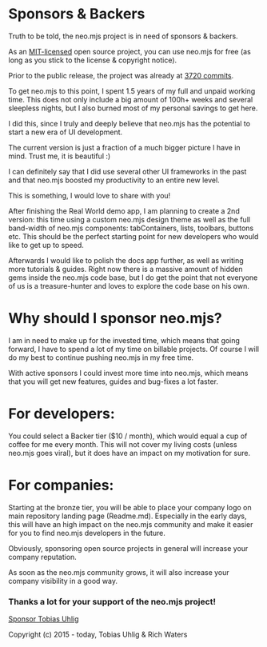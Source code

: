 # Sponsors & Backers

Truth to be told, the neo.mjs project is in need of sponsors & backers.

As an <a href="./LICENSE">MIT-licensed</a> open source project,
you can use neo.mjs for free (as long as you stick to the license & copyright notice).

Prior to the public release, the project was already at <a href=".github/NEOMJS_HISTORY.md">3720 commits</a>.

To get neo.mjs to this point, I spent 1.5 years of my full and unpaid working time.
This does not only include a big amount of 100h+ weeks and several sleepless nights,
but I also burned most of my personal savings to get here.

I did this, since I truly and deeply believe that neo.mjs has the potential to start a new era of UI development.

The current version is just a fraction of a much bigger picture I have in mind.
Trust me, it is beautiful :)

I can definitely say that I did use several other UI frameworks in the past and that neo.mjs boosted my productivity
to an entire new level.

This is something, I would love to share with you!

After finishing the Real World demo app, I am planning to create a 2nd version: this time using a custom neo.mjs design
theme as well as the full band-width of neo.mjs components: tabContainers, lists, toolbars, buttons etc.
This should be the perfect starting point for new developers who would like to get up to speed.

Afterwards I would like to polish the docs app further, as well as writing more tutorials & guides.
Right now there is a massive amount of hidden gems inside the neo.mjs code base, but I do get the point
that not everyone of us is a treasure-hunter and loves to explore the code base on his own.

# Why should I sponsor neo.mjs?
I am in need to make up for the invested time, which means that going forward,
I have to spend a lot of my time on billable projects.
Of course I will do my best to continue pushing neo.mjs in my free time.

With active sponsors I could invest more time into neo.mjs,
which means that you will get new features, guides and bug-fixes a lot faster.

# For developers:
You could select a Backer tier ($10 / month), which would equal a cup of coffee for me every month.
This will not cover my living costs (unless neo.mjs goes viral), but it does have an impact on
my motivation for sure.

# For companies:
Starting at the bronze tier, you will be able to place your company logo on main repository landing page (Readme.md).
Especially in the early days, this will have an high impact on the neo.mjs community and make it easier for you
to find neo.mjs developers in the future.

Obviously, sponsoring open source projects in general will increase your company reputation.

As soon as the neo.mjs community grows, it will also increase your company visibility in a good way.

### Thanks a lot for your support of the neo.mjs project!<br/>
<a href="https://github.com/sponsors/tobiu">Sponsor Tobias Uhlig</a>

Copyright (c) 2015 - today, Tobias Uhlig & Rich Waters